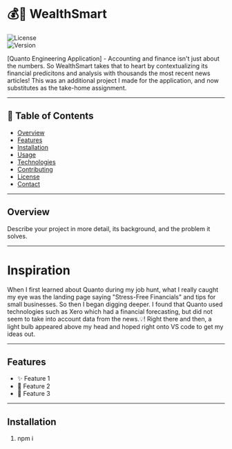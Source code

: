 # 💰🧠 WealthSmart 

![License](https://img.shields.io/badge/license-MIT-blue.svg)  
![Version](https://img.shields.io/badge/version-1.0.0-green.svg)  

[Quanto Engineering Application] - Accounting and finance isn't just about the numbers. So WealthSmart takes that to heart by contextualizing its financial predicitons and analysis with thousands the most recent news articles! This was an additional project I made for the application, and now substitutes as the take-home assignment.

---

## 📕 Table of Contents 

- [Overview](#overview)
- [Features](#features)
- [Installation](#installation)
- [Usage](#usage)
- [Technologies](#technologies)
- [Contributing](#contributing)
- [License](#license)
- [Contact](#contact)

---

## Overview

Describe your project in more detail, its background, and the problem it solves.

---

# Inspiration

When I first learned about Quanto during my job hunt, what I really caught my eye was the landing page saying "Stress-Free Financials" and tips for small businesses. So then I began digging deeper. I found that Quanto used technologies such as Xero which had a financial forecasting, but did not seem to take into account data from the news.💡! Right there and then, a light bulb appeared above my head and hoped right onto VS code to get my ideas out.

---

## Features

- ✨ Feature 1  
- 🌟 Feature 2  
- 🚀 Feature 3  

---

## Installation

1. npm i
